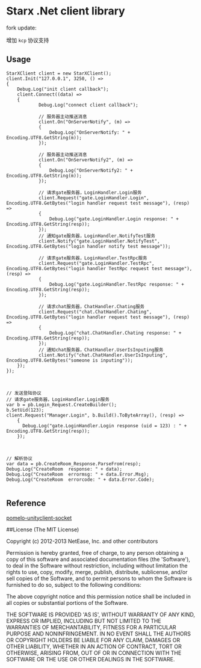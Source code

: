 # Starx .Net client library


fork update:

增加 `kcp` 协议支持


## Usage

```
StarXClient client = new StarXClient();
client.Init("127.0.0.1", 3250, () =>
{
  	Debug.Log("init client callback");
  	client.Connect((data) =>
  	{
    		Debug.Log("connect client callback");

    		// 服务器主动推送消息
    		client.On("OnServerNotify", (m) =>
    		{
    			Debug.Log("OnServerNotify: " + Encoding.UTF8.GetString(m));
    		});

    		// 服务器主动推送消息
    		client.On("OnServerNotify2", (m) =>
    		{
    			Debug.Log("OnServerNotify2: " + Encoding.UTF8.GetString(m));
    		});

    		// 请求gate服务器，LoginHandler.Login服务
    		client.Request("gate.LoginHandler.Login", Encoding.UTF8.GetBytes("login handler request test message"), (resp) =>
    		{
    			Debug.Log("gate.LoginHandler.Login response: " + Encoding.UTF8.GetString(resp));
    		});
    		// 通知gate服务器，LoginHandler.NotifyTest服务
    		client.Notify("gate.LoginHandler.NotifyTest", Encoding.UTF8.GetBytes("login handler notify test message"));

    		// 请求gate服务器，LoginHandler.TestRpc服务
    		client.Request("gate.LoginHandler.TestRpc", Encoding.UTF8.GetBytes("login handler TestRpc request test message"), (resp) =>
    		{
    			Debug.Log("gate.LoginHandler.TestRpc response: " + Encoding.UTF8.GetString(resp));
    		});

    		// 请求chat服务器，ChatHandler.Chating服务
    		client.Request("chat.ChatHandler.Chating", Encoding.UTF8.GetBytes("login handler request test message"), (resp) =>
    		{
    			Debug.Log("chat.ChatHandler.Chating response: " + Encoding.UTF8.GetString(resp));
    		});
    		// 通知chat服务器，ChatHandler.UserIsInputing服务
    		client.Notify("chat.ChatHandler.UserIsInputing", Encoding.UTF8.GetBytes("someone is inputing"));
  	});
});



// 发送登陆协议
// 请求gate服务器，LoginHandler.Login服务
var b = pb.Login_Request.CreateBuilder();
b.SetUid(123);
client.Request("Manager.Login", b.Build().ToByteArray(), (resp) =>
    {
      Debug.Log("gate.LoginHandler.Login response (uid = 123) : " + Encoding.UTF8.GetString(resp));
    });



// 解析协议
var data = pb.CreateRoom_Response.ParseFrom(resp);
Debug.Log("CreateRoom  response: " + data);
Debug.Log("CreateRoom  errormsg: " + data.Error.Msg);
Debug.Log("CreateRoom  errorcode: " + data.Error.Code);


```

## Reference
[pomelo-unityclient-socket](https://github.com/NetEase/pomelo-unityclient-socket)

##License
(The MIT License)

Copyright (c) 2012-2013 NetEase, Inc. and other contributors

Permission is hereby granted, free of charge, to any person obtaining a
copy of this software and associated documentation files (the 'Software'),
to deal in the Software without restriction, including without limitation
the rights to use, copy, modify, merge, publish, distribute, sublicense,
and/or sell copies of the Software, and to permit persons to whom the
Software is furnished to do so, subject to the following conditions:

The above copyright notice and this permission notice shall be included in
all copies or substantial portions of the Software.

THE SOFTWARE IS PROVIDED 'AS IS', WITHOUT WARRANTY OF ANY KIND, EXPRESS OR IMPLIED, INCLUDING BUT NOT LIMITED TO THE WARRANTIES OF MERCHANTABILITY, FITNESS FOR A PARTICULAR PURPOSE AND NONINFRINGEMENT. IN NO EVENT SHALL THE AUTHORS OR COPYRIGHT HOLDERS BE LIABLE FOR ANY CLAIM, DAMAGES OR OTHER LIABILITY, WHETHER IN AN ACTION OF CONTRACT, TORT OR OTHERWISE, ARISING FROM, OUT OF OR IN CONNECTION WITH THE SOFTWARE OR THE USE OR OTHER DEALINGS IN THE SOFTWARE.
